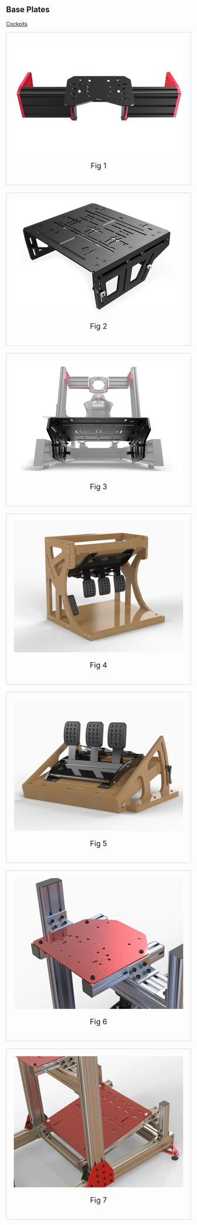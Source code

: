 ## Base Plates

[Cockpits](/cockpits.md)

<div style="border: 1px solid lightgray; padding: 20px; margin-bottom: 20px" >
    <img src="img/TR80-NWMA-WM4.2_900x.webp" />
    <p style="text-align: center; font-size:20px">Fig 1</p>
</div>


<div style="border: 1px solid lightgray; padding: 20px; margin-bottom: 20px" >
    <img src="img/TR80-PBPL.1_900x.webp" />
    <p style="text-align: center; font-size:20px">Fig 2</p>
</div>


<div style="border: 1px solid lightgray; padding: 20px; margin-bottom: 20px" >
    <img src="img/TR80-PBPL.4_900x.webp" />
    <p style="text-align: center; font-size:20px">Fig 3</p>
</div>


<div style="border: 1px solid lightgray; padding: 20px; margin-bottom: 20px" >
    <img src="img/OSR-Fanatec-Wood-PedalBox-Inverted_1024x1024.webp" />
    <p style="text-align: center; font-size:20px">Fig 4</p>
</div>


<div style="border: 1px solid lightgray; padding: 20px; margin-bottom: 20px" >
    <img src="img/PedalMount-Adjustable_1024x1024.webp" />
    <p style="text-align: center; font-size:20px">Fig 5</p>
</div>


<div style="border: 1px solid lightgray; padding: 20px; margin-bottom: 20px" >
    <img src="img/UntitledProject21_1024x1024.webp" />
    <p style="text-align: center; font-size:20px">Fig 6</p>
</div>

<div style="border: 1px solid lightgray; padding: 20px; margin-bottom: 20px" >
    <img src="img/UntitledProject22_1024x1024.webp" />
    <p style="text-align: center; font-size:20px">Fig 7</p>
</div>

